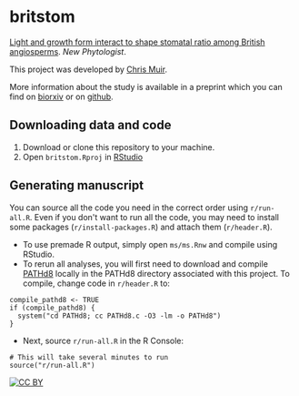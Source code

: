 # britstom

[Light and growth form interact to shape stomatal ratio among British angiosperms](https://doi.org/10.1111/nph.14956). *New Phytologist*.

This project was developed by [Chris Muir](https://www.chrisdmuir.com).

More information about the study is available in a preprint which you can find on [biorxiv](https://doi.org/10.1101/163873) or on [github](https://github.com/cdmuir/britstom/blob/master/ms/ms.pdf).

## Downloading data and code 

1. Download or clone this repository to your machine.
2. Open `britstom.Rproj` in [RStudio](https://www.rstudio.com/)

## Generating manuscript

You can source all the code you need in the correct order using `r/run-all.R`. Even if you don't want to run all the code, you may need to install some packages (`r/install-packages.R`) and attach them (`r/header.R`).

- To use premade R output, simply open `ms/ms.Rnw` and compile using RStudio.
- To rerun all analyses, you will first need to download and compile [PATHd8](http://www2.math.su.se/PATHd8/) locally in the PATHd8 directory associated with this project. To compile, change code in `r/header.R` to:

```
compile_pathd8 <- TRUE
if (compile_pathd8) {
  system("cd PATHd8; cc PATHd8.c -O3 -lm -o PATHd8")
}
```
- Next, source `r/run-all.R` in the R Console:

```
# This will take several minutes to run
source("r/run-all.R")
```

[![CC BY](http://i.creativecommons.org/l/by/3.0/88x31.png)](http://creativecommons.org/licenses/by/3.0/)

